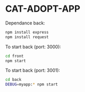 # CAT-ADOPT-APP

Dependance back:
```bash
npm install express
npm install request
```

To start back (port: 3000):
```bash
cd front
npm start
```

To start back (port: 3001):
```bash
cd back
DEBUG=myapp:* npm start
```